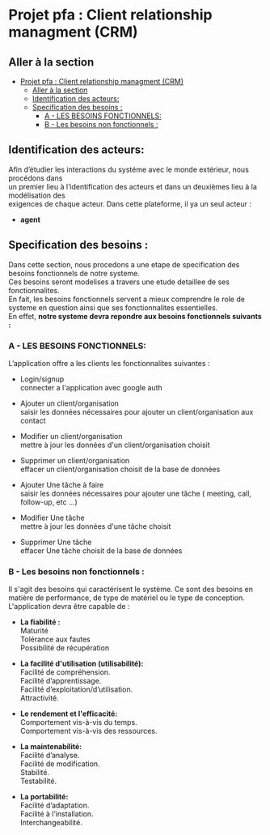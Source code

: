 # Projet pfa : Client relationship managment (CRM)
## Aller à la section
- [Projet pfa : Client relationship managment (CRM)](#projet-pfa-client-relationship-managment-crm)
  - [Aller à la section](#aller-à-la-section)
  - [Identification des acteurs:](#identification-des-acteurs)
  - [Specification des besoins :](#specification-des-besoins-)
    - [A - LES BESOINS FONCTIONNELS:](#a---les-besoins-fonctionnels)
    - [B - Les besoins non fonctionnels :](#b---les-besoins-non-fonctionnels)


## Identification des acteurs:
Afin d’étudier les interactions du systéme avec le monde extérieur, nous procédons dans  
un premier lieu à l’identification des acteurs et dans un deuxièmes lieu à la modélisation des  
exigences de chaque acteur. Dans cette plateforme, il ya un seul acteur :  
 - **agent**

## Specification des besoins :

Dans cette section, nous procedons a une etape de specification des besoins fonctionnels de notre systeme.  
Ces besoins seront modelises a travers une etude detaillee de ses fonctionnalites.   
En fait, les besoins fonctionnels servent a mieux comprendre le role de systeme en question ainsi que ses fonctionnalites essentielles.   
En effet, **notre systeme devra repondre aux besoins fonctionnels suivants :**

### A - LES BESOINS FONCTIONNELS:
L’application offre a les clients les fonctionnalites suivantes :<br> 
* Login/signup <br>
   connecter a l'application avec google auth

* Ajouter un client/organisation<br>
   saisir les données nécessaires pour ajouter un client/organisation aux contact

* Modifier un client/organisation<br>
   mettre à jour les données d'un client/organisation choisit 

* Supprimer un client/organisation<br>
   effacer un client/organisation choisit de la base de données 

* Ajouter Une tâche à faire<br>
     saisir les données nécessaires pour ajouter une tâche ( meeting, call, follow-up, etc ...)

* Modifier Une tâche<br>
   mettre à jour les données d'une tâche choisit  

* Supprimer Une tâche<br>
   effacer Une tâche choisit de la base de données 
   
### B - Les besoins non fonctionnels :
Il s'agit des besoins qui caractérisent le système. Ce sont des besoins en matière de performance, de type de matériel ou le type de conception. 
L'application devra être capable de :

- **La fiabilité :**  
 Maturité  
 Tolérance aux fautes  
 Possibilité de récupération  
 
- **La facilité d'utilisation (utilisabilité):**  
 Facilité de compréhension.  
 Facilité d’apprentissage.  
 Facilité d’exploitation/d’utilisation.  
 Attractivité.  
 
- **Le rendement et l'efficacité:**  
 Comportement vis-à-vis du temps.  
 Comportement vis-à-vis des ressources.  
- **La maintenabilité:**  
 Facilité d’analyse.  
Facilité de modification.  
Stabilité.  
Testabilité.  

- **La portabilité:**  
Facilité d’adaptation.  
Facilité à l’installation.  
Interchangeabilité.  

